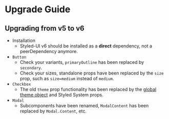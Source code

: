 # Upgrade Guide

## Upgrading from v5 to v6

- Installation
  - Styled-UI v6 should be installed as a **direct** dependency, not a peerDependency anymore.
- `Button`
  - Check your variants, `primaryOutline` has been replaced by `secondary`.
  - Check your sizes, standalone props have been replaced by the `size` prop, such as `size=medium` instead of `medium`.
- `Checkbox`
  - The old `theme` prop functionality has been replaced by the [global theme object](https://faithlife.github.io/styled-ui/#/theme) and Styled System props.
- `Modal`
  - Subcomponents have been renamed, `ModalContent` has been replaced by `Modal.Content`, etc.
